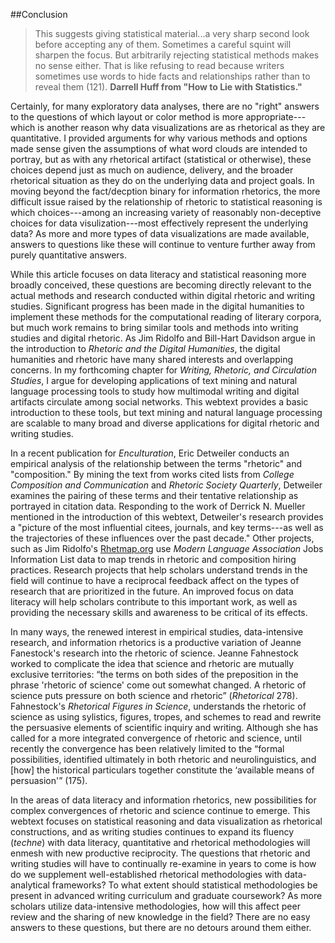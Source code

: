 ##Conclusion
> This suggests giving statistical material...a very sharp second look before accepting 
> any of them. Sometimes a careful squint will sharpen the focus. But arbitrarily rejecting 
> statistical methods makes no sense either. That is like refusing to read because writers 
> sometimes use words to hide facts and relationships rather than to reveal them (121).
> **Darrell Huff from "How to Lie with Statistics."**

Certainly, for many exploratory data analyses, there are no "right" answers to the questions of which layout or color method is more appropriate---which is another reason why data visualizations are as rhetorical as they are quantitative. I provided arguments for why various methods and options made sense given the assumptions of what word clouds are intended to portray, but as with any rhetorical artifact (statistical or otherwise), these choices depend just as much on audience, delivery, and the broader rhetorical situation as they do on the underlying data and project goals. In moving beyond the fact/decption binary for information rhetorics, the more difficult issue raised by the relationship of rhetoric to statistical reasoning is which choices---among an increasing variety of reasonably non-deceptive choices for data visulization---most effectively represent the underlying data? As more and more types of data visualizations are made available, answers to questions like these will continue to venture further away from purely quantitative answers. 

While this article focuses on data literacy and statistical reasoning more broadly conceived, these questions are becoming directly relevant to the actual methods and research conducted within digital rhetoric and writing studies. Significant progress has been made in the digital humanities to implement these methods for the computational reading of literary corpora, but much work remains to bring similar tools and methods into writing studies and digital rhetoric. As Jim Ridolfo and Bill-Hart Davidson argue in the introduction to *Rhetoric and the Digital Humanities*, the digital humanities and rhetoric have many shared interests and overlapping concerns. In my forthcoming chapter for *Writing, Rhetoric, and Circulation Studies*, I argue for developing applications of text mining and natural language processing tools to study how multimodal writing and digital artifacts circulate among social networks. This webtext provides a basic introduction to these tools, but text mining and natural language processing are scalable to many broad and diverse applications for digital rhetoric and writing studies.

In a recent publication for *Enculturation*, Eric Detweiler conducts an empirical analysis of the relationship between the terms "rhetoric" and "composition." By mining the text from works cited lists from *College Composition and Communication* and *Rhetoric Society Quarterly*, Detweiler examines the pairing of these terms and their tentative relationship as portrayed in citation data. Responding to the work of Derrick N. Mueller mentioned in the introduction of this webtext, Detweiler's research provides a "picture of the most influential citees, journals, and key terms---as well as the trajectories of these influences over the past decade." Other projects, such as Jim Ridolfo's [Rhetmap.org](http://rhetmap.org/) use *Modern Language Association* Jobs Information List data to map trends in rhetoric and composition hiring practices. Research projects that help scholars understand trends in the field will continue to have a reciprocal feedback affect on the types of research that are prioritized in the future. An improved focus on data literacy will help scholars contribute to this important work, as well as providing the necessary skills and awareness to be critical of its effects. 

In many ways, the renewed interest in empirical studies, data-intensive research, and information rhetorics is a productive variation of Jeanne Fanestock's research into the rhetoric of science. Jeanne Fahnestock worked to complicate the idea that science and rhetoric are mutually exclusive territories: “the terms on both sides of the preposition in the phrase 'rhetoric of science' come out somewhat changed. A rhetoric of science puts pressure on both science and rhetoric” (*Rhetorical* 278). Fahnestock's *Rhetorical Figures in Science*, understands the rhetoric of science as using sylistics, figures, tropes, and schemes to read and rewrite the persuasive elements of scientific inquiry and writing. Although she has called for a more integrated convergence of rhetoric and science, until recently the convergence has been relatively limited to the “formal possibilities, identified ultimately in both rhetoric and neurolinguistics, and [how] the historical particulars together constitute the ‘available means of persuasion'” (175). 

In the areas of data literacy and information rhetorics, new possibilities for complex convergences of rhetoric and science continue to emerge. This webtext focuses on statistical reasoning and data visualization as rhetorical constructions, and as writing studies continues to expand its fluency (*techne*) with data literacy, quantitative and rhetorical methodologies will enmesh with new productive reciprocity. The questions that rhetoric and writing studies will have to continually re-examine in years to come is how do we supplement well-established rhetorical methodologies with data-analytical frameworks? To what extent should statistical methodologies be present in advanced writing curriculum and graduate coursework? As more scholars utilize data-intensive methodologies, how will this affect peer review and the sharing of new knowledge in the field? There are no easy answers to these questions, but there are no detours around them either. 
